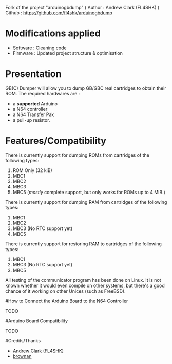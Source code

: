 Fork of the project "arduinogbdump" ( Author : Andrew Clark (FL4SHK) )
Github : https://github.com/fl4shk/arduinogbdump

# Modifications applied
- Software : Cleaning code
- Firmware : Updated project structure & optimisation 


# Presentation

GB(C) Dumper will allow you to dump GB/GBC real cartridges to obtain their ROM.
The required hardwares are :
- a **supported** Arduino
- a N64 controller
- a N64 Transfer Pak
- a pull-up resistor.


# Features/Compatibility

There is currently support for dumping ROMs from cartridges of the following types:
  1.  ROM Only (32 kiB)
  2.  MBC1
  3.  MBC2
  4.  MBC3
  5.  MBC5 (*mostly* complete support, but only works for ROMs up to 4 MiB.)

There is currently support for dumping RAM from cartridges of the following
types:
  1.  MBC1
  2.  MBC2
  3.  MBC3 (No RTC support yet)
  4.  MBC5

There is currently support for restoring RAM to cartridges of the following
types:
  1.  MBC1
  2.  MBC3 (No RTC support yet)
  3.  MBC5

All testing of the communicator program has been done on Linux. It is not known whether it would even compile on other systems, but there's a good chance of it working on other Unices (such as FreeBSD).


#How to Connect the Arduino Board to the N64 Controller

TODO


#Arduino Board Compatibility

TODO


#Credits/Thanks

- [Andrew Clark (FL4SHK)](https://github.com/fl4shk/arduinogbdump) 
- [brownan](https://github.com/brownan/Gamecube-N64-Controller)


